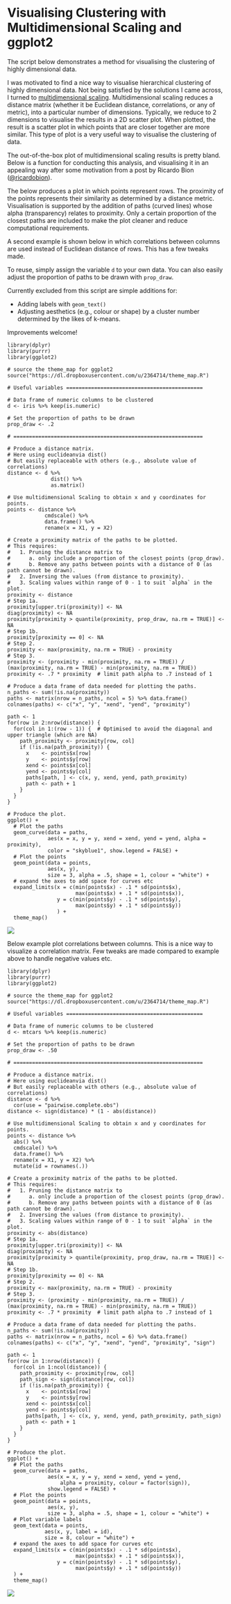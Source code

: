 Visualising Clustering with Multidimensional Scaling and ggplot2
================================================================

The script below demonstrates a method for visualising the clustering of
highly dimensional data.

I was motivated to find a nice way to visualise hierarchical clustering
of highly dimensional data. Not being satisfied by the solutions I came
across, I turned to [multidimensional
scaling](https://en.wikipedia.org/wiki/Multidimensional_scaling).
Multidimensional scaling reduces a distance matrix (whether it be
Euclidean distance, correlations, or any of metric), into a particular
number of dimensions. Typically, we reduce to 2 dimensions to visualise
the results in a 2D scatter plot. When plotted, the result is a scatter
plot in which points that are closer together are more similar. This
type of plot is a very useful way to visualise the clustering of data.

The out-of-the-box plot of multidimensional scaling results is pretty
bland. Below is a function for conducting this analysis, and visualising
it in an appealing way after some motivation from a post by Ricardo Bion
([@ricardobion](<https://twitter.com/ricardobion/status/717916814529810432>)).

The below produces a plot in which points represent rows. The proximity
of the points represents their similarity as determined by a distance
metric. Visualisation is supported by the addition of paths (curved
lines) whose alpha (transparency) relates to proximity. Only a certain
proportion of the closest paths are included to make the plot cleaner
and reduce computational requirements.

A second example is shown below in which correlations between columns
are used instead of Euclidean distance of rows. This has a few tweaks
made.

To reuse, simply assign the variable `d` to your own data. You can also
easily adjust the proportion of paths to be drawn with `prop_draw`.

Currently excluded from this script are simple additions for:

-   Adding labels with `geom_text()`
-   Adjusting aesthetics (e.g., colour or shape) by a cluster number
    determined by the likes of k-means.

Improvements welcome!

    library(dplyr)
    library(purrr)
    library(ggplot2)

    # source the theme_map for ggplot2
    source("https://dl.dropboxusercontent.com/u/2364714/theme_map.R")

    # Useful variables ============================================

    # Data frame of numeric columns to be clustered
    d <- iris %>% keep(is.numeric)

    # Set the proportion of paths to be drawn
    prop_draw <- .2

    # =============================================================

    # Produce a distance matrix.
    # Here using euclideanvia dist()
    # But easily replaceable with others (e.g., absolute value of correlations)
    distance <- d %>%
                  dist() %>%
                  as.matrix()

    # Use multidimensional Scaling to obtain x and y coordinates for points.
    points <- distance %>%
                cmdscale() %>%
                data.frame() %>%
                rename(x = X1, y = X2)

    # Create a proximity matrix of the paths to be plotted.
    # This requires:
    #   1. Pruning the distance matrix to
    #      a. only include a proportion of the closest points (prop_draw).
    #      b. Remove any paths between points with a distance of 0 (as path cannot be drawn).
    #   2. Inversing the values (from distance to proximity).
    #   3. Scaling values within range of 0 - 1 to suit `alpha` in the plot.
    proximity <- distance
    # Step 1a.
    proximity[upper.tri(proximity)] <- NA
    diag(proximity) <- NA
    proximity[proximity > quantile(proximity, prop_draw, na.rm = TRUE)] <- NA
    # Step 1b.
    proximity[proximity == 0] <- NA
    # Step 2.
    proximity <- max(proximity, na.rm = TRUE) - proximity
    # Step 3.
    proximity <- (proximity - min(proximity, na.rm = TRUE)) / (max(proximity, na.rm = TRUE) - min(proximity, na.rm = TRUE))
    proximity <- .7 * proximity  # limit path alpha to .7 instead of 1

    # Produce a data frame of data needed for plotting the paths.
    n_paths <- sum(!is.na(proximity))
    paths <- matrix(nrow = n_paths, ncol = 5) %>% data.frame()
    colnames(paths) <- c("x", "y", "xend", "yend", "proximity")

    path <- 1
    for(row in 2:nrow(distance)) {
      for(col in 1:(row - 1)) {  # Optimised to avoid the diagonal and upper triangle (which are NA)
        path_proximity <- proximity[row, col]
        if (!is.na(path_proximity)) {
          x    <- points$x[row]
          y    <- points$y[row]
          xend <- points$x[col]
          yend <- points$y[col]
          paths[path, ] <- c(x, y, xend, yend, path_proximity)
          path <- path + 1
        }
      }
    }

    # Produce the plot.
    ggplot() +
      # Plot the paths
      geom_curve(data = paths,
                 aes(x = x, y = y, xend = xend, yend = yend, alpha = proximity),
                 color = "skyblue1", show.legend = FALSE) +
      # Plot the points
      geom_point(data = points,
                 aes(x, y),
                 size = 3, alpha = .5, shape = 1, colour = "white") +
      # expand the axes to add space for curves etc
      expand_limits(x = c(min(points$x) - .1 * sd(points$x),
                          max(points$x) + .1 * sd(points$x)),
                    y = c(min(points$y) - .1 * sd(points$y),
                          max(points$y) + .1 * sd(points$y))
                    ) +
      theme_map()

![](README_files/figure-markdown_strict/unnamed-chunk-1-1.png)

Below example plot correlations between columns. This is a nice way to
visualize a correlation matrix. Few tweaks are made compared to example
above to handle negative values etc.

    library(dplyr)
    library(purrr)
    library(ggplot2)

    # source the theme_map for ggplot2
    source("https://dl.dropboxusercontent.com/u/2364714/theme_map.R")

    # Useful variables ============================================

    # Data frame of numeric columns to be clustered
    d <- mtcars %>% keep(is.numeric)

    # Set the proportion of paths to be drawn
    prop_draw <- .50

    # =============================================================

    # Produce a distance matrix.
    # Here using euclideanvia dist()
    # But easily replaceable with others (e.g., absolute value of correlations)
    distance <- d %>%
      cor(use = "pairwise.complete.obs")
    distance <- sign(distance) * (1 - abs(distance))

    # Use multidimensional Scaling to obtain x and y coordinates for points.
    points <- distance %>%
      abs() %>%
      cmdscale() %>%
      data.frame() %>%
      rename(x = X1, y = X2) %>%
      mutate(id = rownames(.))

    # Create a proximity matrix of the paths to be plotted.
    # This requires:
    #   1. Pruning the distance matrix to
    #      a. only include a proportion of the closest points (prop_draw).
    #      b. Remove any paths between points with a distance of 0 (as path cannot be drawn).
    #   2. Inversing the values (from distance to proximity).
    #   3. Scaling values within range of 0 - 1 to suit `alpha` in the plot.
    proximity <- abs(distance)
    # Step 1a.
    proximity[upper.tri(proximity)] <- NA
    diag(proximity) <- NA
    proximity[proximity > quantile(proximity, prop_draw, na.rm = TRUE)] <- NA
    # Step 1b.
    proximity[proximity == 0] <- NA
    # Step 2.
    proximity <- max(proximity, na.rm = TRUE) - proximity
    # Step 3.
    proximity <- (proximity - min(proximity, na.rm = TRUE)) / (max(proximity, na.rm = TRUE) - min(proximity, na.rm = TRUE))
    proximity <- .7 * proximity  # limit path alpha to .7 instead of 1

    # Produce a data frame of data needed for plotting the paths.
    n_paths <- sum(!is.na(proximity))
    paths <- matrix(nrow = n_paths, ncol = 6) %>% data.frame()
    colnames(paths) <- c("x", "y", "xend", "yend", "proximity", "sign")

    path <- 1
    for(row in 1:nrow(distance)) {
      for(col in 1:ncol(distance)) {
        path_proximity <- proximity[row, col]
        path_sign <- sign(distance[row, col])
        if (!is.na(path_proximity)) {
          x    <- points$x[row]
          y    <- points$y[row]
          xend <- points$x[col]
          yend <- points$y[col]
          paths[path, ] <- c(x, y, xend, yend, path_proximity, path_sign)
          path <- path + 1
        }
      }
    }

    # Produce the plot.
    ggplot() +
      # Plot the paths
      geom_curve(data = paths,
                 aes(x = x, y = y, xend = xend, yend = yend,
                     alpha = proximity, colour = factor(sign)),
                 show.legend = FALSE) +
      # Plot the points
      geom_point(data = points,
                 aes(x, y),
                 size = 3, alpha = .5, shape = 1, colour = "white") +
      # Plot variable labels
      geom_text(data = points,
                aes(x, y, label = id),
                size = 8, colour = "white") +
      # expand the axes to add space for curves etc
      expand_limits(x = c(min(points$x) - .1 * sd(points$x),
                          max(points$x) + .1 * sd(points$x)),
                    y = c(min(points$y) - .1 * sd(points$y),
                          max(points$y) + .1 * sd(points$y))
      ) +
      theme_map()

![](README_files/figure-markdown_strict/unnamed-chunk-2-1.png)
